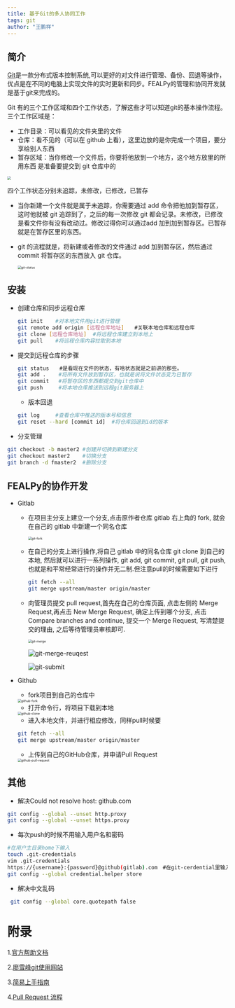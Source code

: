 ```yaml
---
title: 基于Git的多人协同工作
tags: git
author: "王鹏祥"
---
```



## 简介

[Git](https://git-scm.com/)是一款分布式版本控制系统,可以更好的对文件进行管理、备份、回退等操作，优点是在不同的电脑上实现文件的实时更新和同步。FEALPy的管理和协同开发就是基于git来完成的。

Git 有的三个工作区域和四个工作状态，了解这些才可以知道git的基本操作流程。三个工作区域是：

- 工作目录：可以看见的文件夹里的文件
- 仓库：看不见的（可以在 github 上看），这里边放的是你完成一个项目，要分
  享给别人东西
- 暂存区域：当你修改一个文件后，你要将他放到一个地方，这个地方放里的所用东西
  是准备要提交到 git 仓库中的

<img src="https://raw.githubusercontent.com/weihuayi/fealpy/master/docs/assets/images/git-introduce.jpg" style="zoom:50%;" />

四个工作状态分别未追踪，未修改，已修改，已暂存

- 当你新建一个文件就是属于未追踪，你需要通过 add 命令把他加到暂存区，这时他就被 git 追踪到了，之后的每一次修改 git 都会记录。未修改，已修改是看文件你有没有改动过。修改过得你可以通过add 加到加到暂存区。已暂存就是在暂存区里的东西。

- git 的流程就是，将新建或者修改的文件通过 add 加到暂存区，然后通过 commit
  将暂存区的东西放入 git 仓库。

  <img src="https://raw.githubusercontent.com/weihuayi/fealpy/master/docs/assets/images/git-status.png" alt="git-status" style="zoom:50%;" />

## 安装

- 创建仓库和同步远程仓库
  ```bash
  git init    #对本地文件用git进行管理
  git remote add origin [远程仓库地址]　　#关联本地仓库和远程仓库
  git clone [远程仓库地址]  #将远程仓库建立到本地上
  git pull    #将远程仓库内容拉取到本地
  ```

- 提交到远程仓库的步骤
  ```bash
  git status　　#是看现在文件的状态，有啥状态就是之前讲的那些。
  git add .    #将所有文件放到暂存区，也就是说将文件状态变为已暂存
  git commit   #将暂存区的东西都提交到git仓库中
  git push     #将本地仓库推送到远程git服务器上
  ```
  
  - 版本回退
  ```bash
  git log     #查看仓库中推送的版本号和信息
  git reset --hard [commit id]  #将仓库回退到id的版本
  ```
  
- 分支管理
 ```bash
git checkout -b master2 #创建并切换到新建分支
git checkout master2    #切换分支
git branch -d fmaster2  #删除分支
 ```

 ## FEALPy的协作开发

- Gitlab
  - 在项目主分支上建立一个分支,点击原作者仓库 gitlab 右上角的 fork, 就会在自己的 gitlab 中新建一个同名仓库

    <img src="https://raw.githubusercontent.com/weihuayi/fealpy/master/docs/assets/images/git-fork.png" alt="git-fork" style="zoom:50%;" />

  - 在自己的分支上进行操作,将自己 gitlab 中的同名仓库 git clone 到自己的本地, 然后就可以进行一系列操作, git add, git commit, git pull, git push, 也就是和平常经常进行的操作并无二制.但注意pull的时候需要如下进行
  
    ```bash
    git fetch --all
    git merge upstream/master origin/master
    ```
  
  - 向管理员提交 pull request,首先在自己的仓库页面, 点击左侧的 Merge Request,再点击 New Merge Request, 确定上传到哪个分支, 点击 Compare branches and continue, 提交一个 Merge Request, 写清楚提交的理由, 之后等待管理员审核即可.
  
    <img src="https://raw.githubusercontent.com/weihuayi/fealpy/master/docs/assets/images/git-merge.png" alt="git-merge" style="zoom:50%;" />
  
    ![git-merge-reuqest](https://raw.githubusercontent.com/weihuayi/fealpy/master/docs/assets/images/git-merge-reuqest.png)
  
    ![git-submit](https://raw.githubusercontent.com/weihuayi/fealpy/master/docs/assets/images/git-submit.png)
  
- Github

  - fork项目到自己的仓库中

  <img src="https:/raw.githubusercontent.com/weihuayi/fealpy/master/docs/assets/images/github-fork.png" alt="github-fork" style="zoom:50%;" />

  - 打开命令行，将项目下载到本地

  <img src="https://raw.githubusercontent.com/weihuayi/fealpy/master/docs/assets/images/github-clone.png" alt="github-clone" style="zoom:50%;" />

  - 进入本地文件，并进行相应修改，同样pull时候要

  ```bash
  git fetch --all
  git merge upstream/master origin/master
  ```

  - 上传到自己的GitHub仓库，并申请Pull Request 

  <img src="https://raw.githubusercontent.com/weihuayi/fealpy/master/docs/assets/images/github-pull-request.png" alt="github-pull-request" style="zoom:50%;" />

## 其他

- 解决Could not resolve host: github.com

```bash
git config --global --unset http.proxy
git config --global --unset https.proxy
```

- 每次push的时候不用输入用户名和密码

```bash
#在用户主目录home下输入
touch .git-credentials
vim .git-credentials
https://{username}:{password}@github(gitlab).com　#在git-cerdential里输入用户信息
git config --global credential.helper store
```

- 解决中文乱码
```bash
 git config --global core.quotepath false
```

# 附录

1.[官方帮助文档](https://git-scm.com/book/zh/v2)

2.[廖雪峰git使用网站](https://www.liaoxuefeng.com/wiki/896043488029600)

3.[简易上手指南](https://www.bootcss.com/p/git-guide/)

4.[Pull Request 流程](https://juejin.cn/post/6844903821521469448v)

